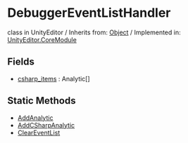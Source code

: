 # DebuggerEventListHandler
class in UnityEditor
 / Inherits from: <a href="https://docs.unity3d.com/6000.1/Documentation/ScriptReference/Object.html">Object</a> / Implemented in: <a href="https://docs.unity3d.com/6000.1/Documentation/ScriptReference/UnityEditor.CoreModule.html">UnityEditor.CoreModule</a>

## Fields
- <a href="https://docs.unity3d.com/6000.1/Documentation/ScriptReference/DebuggerEventListHandler-csharp_items.html">csharp_items</a> : Analytic[]

## Static Methods
- <a href="https://docs.unity3d.com/6000.1/Documentation/ScriptReference/DebuggerEventListHandler.AddAnalytic.html">AddAnalytic</a>
- <a href="https://docs.unity3d.com/6000.1/Documentation/ScriptReference/DebuggerEventListHandler.AddCSharpAnalytic.html">AddCSharpAnalytic</a>
- <a href="https://docs.unity3d.com/6000.1/Documentation/ScriptReference/DebuggerEventListHandler.ClearEventList.html">ClearEventList</a>
